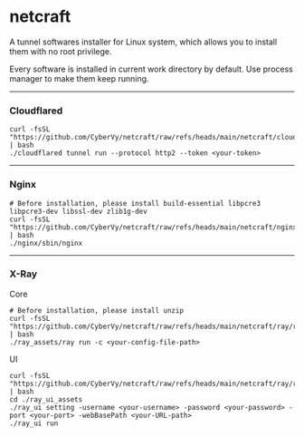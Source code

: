 # netcraft

A tunnel softwares installer for Linux system, which allows you to install them with no root privilege.

Every software is installed in current work directory by default. Use process manager to make them keep running.

---
### Cloudflared
```shell
curl -fsSL "https://github.com/CyberVy/netcraft/raw/refs/heads/main/netcraft/cloudflared/cfd_install.sh" | bash
./cloudflared tunnel run --protocol http2 --token <your-token>
```

---
### Nginx
```shell
# Before installation, please install build-essential libpcre3 libpcre3-dev libssl-dev zlib1g-dev
curl -fsSL "https://github.com/CyberVy/netcraft/raw/refs/heads/main/netcraft/nginx/nginx_install.sh" | bash
./nginx/sbin/nginx
```
---

### X-Ray
Core
```shell
# Before installation, please install unzip
curl -fsSL "https://github.com/CyberVy/netcraft/raw/refs/heads/main/netcraft/ray/ray_install.sh" | bash
./ray_assets/ray run -c <your-config-file-path>
```
UI
```shell
curl -fsSL "https://github.com/CyberVy/netcraft/raw/refs/heads/main/netcraft/ray/ray_ui_install.sh" | bash
cd ./ray_ui_assets
./ray_ui setting -username <your-username> -password <your-password> -port <your-port> -webBasePath <your-URL-path>
./ray_ui run
```

